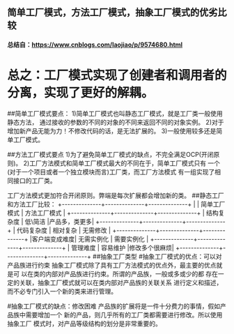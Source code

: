 ##  简单工厂模式，方法工厂模式，抽象工厂模式的优劣比较
#### 总结自：https://www.cnblogs.com/laojiao/p/9574680.html

# 总之：工厂模式实现了创建者和调用者的分离，实现了更好的解耦。

##简单工厂模式要点：
  1)简单工厂模式也叫静态工厂模式，就是工厂类一般使用静态方法，
    通过接收的参数的不同的对象的不同来返回不同的对象实例。
  2)对于增加新产品无能为力！不修改代码的话，是无法扩展的。
  3)一般使用较多还是简单工厂模式。
  
##方法工厂模式要点
  1)为了避免简单工厂模式的缺点，不完全满足OCP(开闭原则)。
  2)工厂方法模式和简单工厂模式最大的不同在于，简单工厂模式只有
  一个(对于一个项目或者一个独立模块而言)工厂类，而工厂方法模式
  有一组实现了相同接口的工厂类。
  
  工厂方法模式更加符合开闭原则。弊端是每次扩展都会增加新的类。
##静态工厂和方法工厂比较：
+--------------+--------------+--------------+
|              | 简单工厂模式 | 方法工厂模式 |
+--------------+--------------+--------------+
|  结构复杂度  |    低\简洁   |产品多，类更多|
+--------------+--------------+--------------+
|  代码复杂度  |    相对复杂  |   无需修改   |
+--------------+--------------+--------------+
|客户端变成难度|  无需实例化  |  需要实例化  |
+--------------+--------------+--------------+
|   管理难度   |    容易维护  |修改多个很麻烦|
+--------------+--------------+--------------+
##抽象工厂类型
#抽象工厂模式的优点：可以对产品族进行约束
  抽象工厂模式除了具有工厂方法模式的优点外，最主要的优点就是可
  以在类的内部对产品族进行约束。所谓的产品族，一般或多或少的都
  存在一定的关联，抽象工厂模式就可以在类内部对产品族的关联关系
  进行定义和描述，而不必专门引入一个新的类来进行管理。

#抽象工厂模式的缺点：修改困难
  产品族的扩展将是一件十分费力的事情，假如产品族中需要增加一个
  新的产品，则几乎所有的工厂类都需要进行修改。所以使用抽象工厂
  模式时，对产品等级结构的划分是非常重要的。
  
